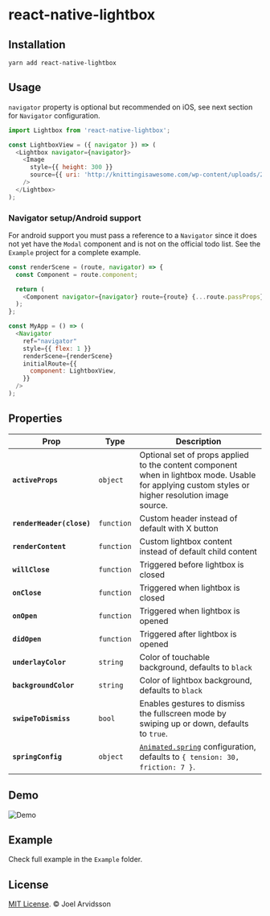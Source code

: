 # react-native-lightbox

## Installation

```
yarn add react-native-lightbox
```

## Usage

`navigator` property is optional but recommended on iOS, see next section for `Navigator` configuration.

```js
import Lightbox from 'react-native-lightbox';

const LightboxView = ({ navigator }) => (
  <Lightbox navigator={navigator}>
    <Image
      style={{ height: 300 }}
      source={{ uri: 'http://knittingisawesome.com/wp-content/uploads/2012/12/cat-wearing-a-reindeer-hat1.jpg' }}
    />
  </Lightbox>
);
```

### Navigator setup/Android support

For android support you must pass a reference to a `Navigator` since it does not yet have the `Modal` component and is not on the official todo list. See the `Example` project for a complete example.

```js
const renderScene = (route, navigator) => {
  const Component = route.component;

  return (
    <Component navigator={navigator} route={route} {...route.passProps} />
  );
};

const MyApp = () => (
  <Navigator
    ref="navigator"
    style={{ flex: 1 }}
    renderScene={renderScene}
    initialRoute={{
      component: LightboxView,
    }}
  />
);
```

## Properties

| Prop | Type | Description |
|---|---|---|
|**`activeProps`**|`object`|Optional set of props applied to the content component when in lightbox mode. Usable for applying custom styles or higher resolution image source.|
|**`renderHeader(close)`**|`function`|Custom header instead of default with X button|
|**`renderContent`**|`function`|Custom lightbox content instead of default child content|
|**`willClose`**|`function`|Triggered before lightbox is closed|
|**`onClose`**|`function`|Triggered when lightbox is closed|
|**`onOpen`**|`function`|Triggered when lightbox is opened|
|**`didOpen`**|`function`|Triggered after lightbox is opened|
|**`underlayColor`**|`string`|Color of touchable background, defaults to `black`|
|**`backgroundColor`**|`string`|Color of lightbox background, defaults to `black`|
|**`swipeToDismiss`**|`bool`|Enables gestures to dismiss the fullscreen mode by swiping up or down, defaults to `true`.|
|**`springConfig`**|`object`|[`Animated.spring`](https://facebook.github.io/react-native/docs/animations.html) configuration, defaults to `{ tension: 30, friction: 7 }`.|

## Demo

![Demo](https://cloud.githubusercontent.com/assets/378279/9074360/16eac5d6-3b09-11e5-90af-a69980e9f4be.gif)

## Example

Check full example in the `Example` folder.

## License

[MIT License](http://opensource.org/licenses/mit-license.html). © Joel Arvidsson
